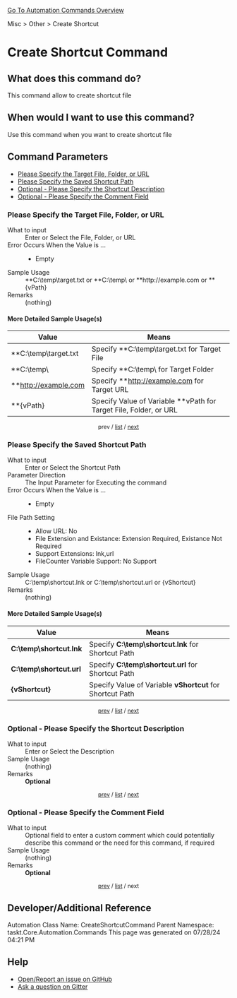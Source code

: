 <!--TITLE: Create Shortcut Command -->
<!-- SUBTITLE: a command in the Misc group. -->
[Go To Automation Commands Overview](/automation-commands.md)


Misc &gt; Other &gt; Create Shortcut


# Create Shortcut Command


## What does this command do?
This command allow to create shortcut file


## When would I want to use this command?
Use this command when you want to create shortcut file


<a id="param_list"></a>
## Command Parameters
- [Please Specify the Target File, Folder, or URL](#param_0)
- [Please Specify the Saved Shortcut Path](#param_1)
- [Optional - Please Specify the Shortcut Description](#param_2)
- [Optional - Please Specify the Comment Field](#param_3)


<a id="param_0"></a>
### Please Specify the Target File, Folder, or URL


<dl>
<dt>What to input</dt><dd>Enter or Select the File, Folder, or URL</dd>
<dt>Error Occurs When the Value is ...</dt><dd><ul>
<li>Empty</li>
</ul></dd>
<dt>Sample Usage</dt><dd>**C:\temp\target.txt or **C:\temp\ or **http://example.com or **{vPath}</dd>
<dt>Remarks</dt><dd>(nothing)</dd>
</dl>




#### More Detailed Sample Usage(s)
| Value | Means |
|---|---|
| **C:\temp\target.txt | Specify **C:\temp\target.txt for Target File |
| **C:\temp\ | Specify **C:\temp\ for Target Folder |
| **http://example.com | Specify **http://example.com for Target URL |
| **{vPath} | Specify Value of Variable **vPath for Target File, Folder, or URL |


<div style="font-size: 90%; text-align: center">


prev / [list](#param_list) / [next](#param_1)


</div>


<a id="param_1"></a>
### Please Specify the Saved Shortcut Path


<dl>
<dt>What to input</dt><dd>Enter or Select the Shortcut Path</dd>
<dt>Parameter Direction</dt><dd>The Input Parameter for Executing the command</dd>
<dt>Error Occurs When the Value is ...</dt><dd><ul>
<li>Empty</li>
</ul></dd>
<dt>File Path Setting</dt><dd><ul><li>Allow URL: No</li><li>File Extension and Existance: Extension Required, Existance <string>Not</string> Required</li><li>Support Extensions: lnk,url</li><li>FileCounter Variable Support: No Support</li></ul></dd>
<dt>Sample Usage</dt><dd>C:\temp\shortcut.lnk or C:\temp\shortcut.url or {vShortcut}</dd>
<dt>Remarks</dt><dd>(nothing)</dd>
</dl>




#### More Detailed Sample Usage(s)
| Value | Means |
|---|---|
| <strong>C:\temp\shortcut.lnk</strong> | Specify **C:\temp\shortcut.lnk** for Shortcut Path |
| <strong>C:\temp\shortcut.url</strong> | Specify **C:\temp\shortcut.url** for Shortcut Path |
| <strong>{vShortcut}</strong> | Specify Value of Variable **vShortcut** for Shortcut Path |


<div style="font-size: 90%; text-align: center">


[prev](#param_1) / [list](#param_list) / [next](#param_2)


</div>


<a id="param_2"></a>
### Optional - Please Specify the Shortcut Description


<dl>
<dt>What to input</dt><dd>Enter or Select the Description</dd>
<dt>Sample Usage</dt><dd>(nothing)</dd>
<dt>Remarks</dt><dd><strong>Optional</strong><br></dd>
</dl>




<div style="font-size: 90%; text-align: center">


[prev](#param_2) / [list](#param_list) / [next](#param_3)


</div>


<a id="param_3"></a>
### Optional - Please Specify the Comment Field


<dl>
<dt>What to input</dt><dd>Optional field to enter a custom comment which could potentially describe this command or the need for this command, if required</dd>
<dt>Sample Usage</dt><dd>(nothing)</dd>
<dt>Remarks</dt><dd><strong>Optional</strong><br></dd>
</dl>




<div style="font-size: 90%; text-align: center">


[prev](#param_3) / [list](#param_list) / next


</div>


## Developer/Additional Reference
Automation Class Name: CreateShortcutCommand
Parent Namespace: taskt.Core.Automation.Commands
This page was generated on 07/28/24 04:21 PM


## Help
- [Open/Report an issue on GitHub](https://github.com/rcktrncn/taskt/issues/new)
- [Ask a question on Gitter](https://gitter.im/taskt-rpa/Lobby)
